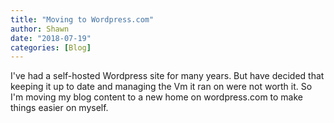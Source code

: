 ```yaml
---
title: "Moving to Wordpress.com"
author: Shawn
date: "2018-07-19"
categories: [Blog]
---
```


I've had a self-hosted Wordpress site for many years. But have decided that keeping it up to date and managing the Vm it ran on were not worth it. So I'm moving my blog content to a new home on wordpress.com to make things easier on myself.
